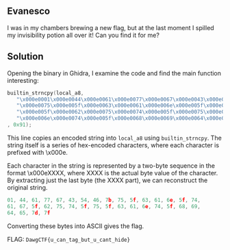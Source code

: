 ## Evanesco

I was in my chambers brewing a new flag, but at the last moment I spilled my invisibility potion all over it! Can you find it for me?

## Solution

Opening the binary in Ghidra, I examine the code and find the main function interesting:
```c
builtin_strncpy(local_a8,
   "\x000e0001\x000e0044\x000e0061\x000e0077\x000e0067\x000e0043\x000e0054\x000e0046\x000e007b"
   "\x000e0075\x000e005f\x000e0063\x000e0061\x000e006e\x000e005f\x000e0074\x000e0061\x000e0067"
   "\x000e005f\x000e0062\x000e0075\x000e0074\x000e005f\x000e0075\x000e005f\x000e0063\x000e0061"
   "\x000e006e\x000e0074\x000e005f\x000e0068\x000e0069\x000e0064\x000e0065\x000e007d\x000e007f"
, 0x91);
```
This line copies an encoded string into `local_a8` using `builtin_strncpy`. The string itself is a series of hex-encoded characters, where each character is prefixed with \x000e.

Each character in the string is represented by a two-byte sequence in the format \x000eXXXX, where XXXX is the actual byte value of the character. By extracting just the last byte (the XXXX part), we can reconstruct the original string.

```c
01, 44, 61, 77, 67, 43, 54, 46, 7b, 75, 5f, 63, 61, 6e, 5f, 74,
61, 67, 5f, 62, 75, 74, 5f, 75, 5f, 63, 61, 6e, 74, 5f, 68, 69,
64, 65, 7d, 7f
```

Converting these bytes into ASCII gives the flag.

FLAG: `DawgCTF{u_can_tag_but_u_cant_hide}`

